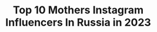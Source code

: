 ---
title: Top 10 Mothers Instagram Influencers In Russia in 2023
description: >-
  Find top mothers Instagram influencers in Russia in 2023. Most popular hashtags: #kidsfashion #fashionphotographer #kidsmodel.
platform: Instagram
hits: 287
text_top: See the top-rated Instagram profiles on inBeat.
text_bottom: inBeat aggregates 287 Instagram influencers like this in Russia for you to contact.
profiles:
  - username: "iilazutchikova"
    fullname: >-
      👾Irina Lazutchikova👾
    bio: >-
      Mother 💜 Реклама + сотрудничество @swagteam.pr 🔗 lazutchikovaira@swagteam.ru 📨 Tik tok: LazutchikovaIra (+0,6M) 😱👇🏻
    location: "Russia"
    followers: 137886
    engagement: 1391
    commentsToLikes: 0.095180
    id: ck9wg6wmls5wt0j78xsqnz2ps
    verified: false
    hashtags: ""
  - username: "natalia_mafia"
    fullname: >-
      Natalia MAFIA
    bio: >-
      Mother House of Mafia Самые эффективные тренировки🔥💪🏼 @nataliamafia_fitness Самые любимые танцы 💃🏼 @nataliamafia_dance
    location: "Russia"
    followers: 9674
    engagement: 731
    commentsToLikes: 0.073869
    id: ck5bu2mtqh2de0i11segyvc8c
    verified: false
    hashtags: "#youslay, #vogue, #nataliamafia, #tutorial"
  - username: "caandyfliip"
    fullname: >-
      Marie
    bio: >-
      Mother Russia 🇷🇺 🤘🏻 Caxарная попка 🍭 20 yeeears my second page @maryyylermontova Pr: @pr.agency.pod
    location: "Russia"
    followers: 84719
    engagement: 1142
    commentsToLikes: 0.019213
    id: ck8t8k2cwkri60j7841n1iehq
    verified: false
    hashtags: "#skateboard, #girlsskateclips, #girlsandboards, #gnb"
  - username: "vikakyk"
    fullname: >-
      Виктория ★
    bio: >-
      👑Vika ⭐Kidsmodel #vikakyk 🤸🏻‍♀️Художественная гимнастика 🇷🇺 Russia, Moscow 💌Сотрудничество в Директ 👩 run by mother Alena
    location: "Russia"
    followers: 10320
    engagement: 595
    commentsToLikes: 0.083574
    id: ckap8zeiyqk5a0i78p198f2gm
    verified: false
    hashtags: "#kidsmodelworld, #topministarmodels, #kidsfashion, #fashionkids"
  - username: "dianadyakonova09"
    fullname: >-
      DIDA
    bio: >-
      MODEL//DANCER//ACTRESS Moscow/Russian 🇷🇺/Europe🇧🇷🇮🇹 Account managed by mother 👇🏼 +79637255373 @ekaterinagerner86
    location: "Russia"
    followers: 33328
    engagement: 233
    commentsToLikes: 0.089817
    id: ck8t5rvnqb0yf0j783atvfreg
    verified: false
    hashtags: "#kidsblogger, #instafashion, #childphoto, #modelkids"
  - username: "viola_dima_official"
    fullname: >-
      Antonova Ekaterina⭐️VIOLA&DIMA
    bio: >-
      👩‍👧‍👦Account run by mother @ekaterina_antonova_dv 👦🏼Antonov Dima 👱🏼‍♀️Antonova Viola 🎥Реклама•подиум•тв 📩Сотрудничество и реклама в директ
    location: "Russia"
    followers: 476880
    engagement: 411
    commentsToLikes: 0.020415
    id: ck0tyjkm0n3m10i1954uoge39
    verified: false
    hashtags: ""
  - username: "nataliamaksimovala"
    fullname: >-
      NATALIA MAKSIMOVA 🎬🎞
    bio: >-
      Happy wife and mother of three little angels👧🏼🧒🏻👶🏻 PHOTOGRAPHER & VIDEOGRAPHER Russia/Moscow and other countries 🌎 8(965)1085200
    location: "Russia"
    followers: 14995
    engagement: 387
    commentsToLikes: 0.113147
    id: ck8sxksykhrgh0j781ebdcyd0
    verified: false
    hashtags: "#stayhome, #planeticeland, #lovestory, #weekend"
  - username: "taisiadarieva"
    fullname: >-
      Taisia Darieva
    bio: >-
      Model/make up artist/mother agent For inquiries please contact darievataia@gmail.com @selectmodelglobal @selectmodelparis @selectmodelmilano
    location: "Russia"
    followers: 10708
    engagement: 284
    commentsToLikes: 0.133284
    id: ck138erjkfvti0i19qstzpfbm
    verified: false
    hashtags: "#kiev, #milano, #italy, #blackandwhite"
  - username: "m_i_s_s_15"
    fullname: >-
      Актриса 🎭 Алиса Клагиш
    bio: >-
      5 лет Рост 110 🎭Съёмки в КИНО/РЕКЛАМАХ🎥📸 🎭Аккаунт ведёт мама @happy_mother86 Сотрудничество в директ 📲
    location: "Russia"
    followers: 6871
    engagement: 1229
    commentsToLikes: 0.018925
    id: ck6ubpgi7axkt0j712a5bkfpr
    verified: false
    hashtags: "#pkmanagement"
  - username: "stanislavabankina"
    fullname: >-
      Stanislava Bankina
    bio: >-
      Russian model. Moscow agent: @ksyusha_abdukhanova 🇮🇹 MA:President kids🇷🇺, Modamoda kids🇮🇹 This account owned to her parents Mother:Natali
    location: "Russia"
    followers: 38463
    engagement: 181
    commentsToLikes: 0.041775
    id: ck55jg1gtwycl0i11tf7ltlj7
    verified: false
    hashtags: "#beautifulmodel, #newphoto, #fashionlook, #topmodel"
---